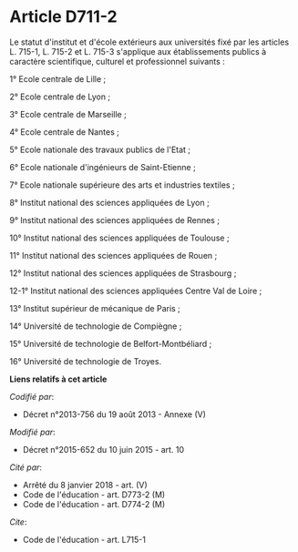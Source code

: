 # Article D711-2

Le statut d'institut et d'école extérieurs aux universités fixé par les articles L. 715-1, L. 715-2 et L. 715-3 s'applique
aux établissements publics à caractère scientifique, culturel et professionnel suivants : 

1° Ecole centrale de Lille ; 

2° Ecole centrale de Lyon ; 

3° Ecole centrale de Marseille ; 

4° Ecole centrale de Nantes ; 

5° Ecole nationale des travaux publics de l'Etat ; 

6° Ecole nationale d'ingénieurs de Saint-Etienne ; 

7° Ecole nationale supérieure des arts et industries textiles ; 

8° Institut national des sciences appliquées de Lyon ; 

9° Institut national des sciences appliquées de Rennes ; 

10° Institut national des sciences appliquées de Toulouse ; 

11° Institut national des sciences appliquées de Rouen ; 

12° Institut national des sciences appliquées de Strasbourg ; 

12-1° Institut national des sciences appliquées Centre Val de Loire ; 

13° Institut supérieur de mécanique de Paris ; 

14° Université de technologie de Compiègne ; 

15° Université de technologie de Belfort-Montbéliard ; 

16° Université de technologie de Troyes.

**Liens relatifs à cet article**

_Codifié par_:

  - Décret n°2013-756 du 19 août 2013 -  Annexe (V)

_Modifié par_:

  - Décret n°2015-652 du 10 juin 2015 - art. 10

_Cité par_:

  - Arrêté du 8 janvier 2018 - art. (V)
  - Code de l'éducation - art. D773-2 (M)
  - Code de l'éducation - art. D774-2 (M)

_Cite_:

  - Code de l'éducation - art. L715-1
